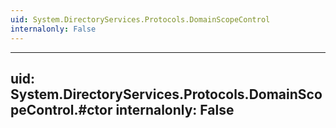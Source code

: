 ```yaml
---
uid: System.DirectoryServices.Protocols.DomainScopeControl
internalonly: False
---
```


---
uid: System.DirectoryServices.Protocols.DomainScopeControl.#ctor
internalonly: False
---
